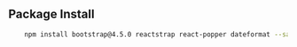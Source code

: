 ## Package Install

```bash
    npm install bootstrap@4.5.0 reactstrap react-popper dateformat --save
    
```